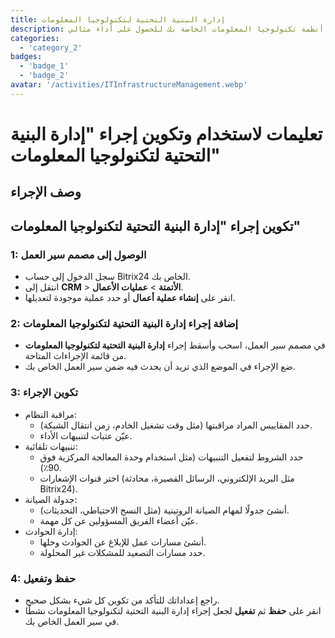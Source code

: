 ```yaml
---
title: إدارة البنية التحتية لتكنولوجيا المعلومات
description: راقب وصيانة أنظمة تكنولوجيا المعلومات الخاصة بك للحصول على أداء مثالي.
categories: 
  - 'category_2'
badges: 
  - 'badge_1'
  - 'badge_2'
avatar: '/activities/ITInfrastructureManagement.webp'
---
```

# تعليمات لاستخدام وتكوين إجراء "إدارة البنية التحتية لتكنولوجيا المعلومات"

## وصف الإجراء

## **تكوين إجراء "إدارة البنية التحتية لتكنولوجيا المعلومات"**

### 1: الوصول إلى مصمم سير العمل
- سجل الدخول إلى حساب Bitrix24 الخاص بك.
- انتقل إلى **CRM** > **الأتمتة** > **عمليات الأعمال**.
- انقر على **إنشاء عملية أعمال** أو حدد عملية موجودة لتعديلها.

### 2: إضافة إجراء إدارة البنية التحتية لتكنولوجيا المعلومات
- في مصمم سير العمل، اسحب وأسقط إجراء **إدارة البنية التحتية لتكنولوجيا المعلومات** من قائمة الإجراءات المتاحة.
- ضع الإجراء في الموضع الذي تريد أن يحدث فيه ضمن سير العمل الخاص بك.

### 3: تكوين الإجراء
- مراقبة النظام:
  - حدد المقاييس المراد مراقبتها (مثل وقت تشغيل الخادم، زمن انتقال الشبكة).
  - عيّن عتبات لتنبيهات الأداء.
- تنبيهات تلقائية:
  - حدد الشروط لتفعيل التنبيهات (مثل استخدام وحدة المعالجة المركزية فوق 90٪).
  - اختر قنوات الإشعارات (مثل البريد الإلكتروني، الرسائل القصيرة، محادثة Bitrix24).
- جدولة الصيانة:
  - أنشئ جدولًا لمهام الصيانة الروتينية (مثل النسخ الاحتياطي، التحديثات).
  - عيّن أعضاء الفريق المسؤولين عن كل مهمة.
- إدارة الحوادث:
  - أنشئ مسارات عمل للإبلاغ عن الحوادث وحلها.
  - حدد مسارات التصعيد للمشكلات غير المحلولة.

### 4: حفظ وتفعيل
- راجع إعداداتك للتأكد من تكوين كل شيء بشكل صحيح.
- انقر على **حفظ** ثم **تفعيل** لجعل إجراء إدارة البنية التحتية لتكنولوجيا المعلومات نشطًا في سير العمل الخاص بك.